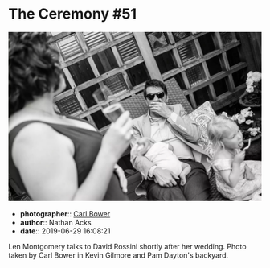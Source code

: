 # The Ceremony \#51

![Len Montgomery talks to David Rossini](assets/2019-06-29-set-1-the-ceremony-51.webp)

* **photographer**:: [Carl Bower](https://carlbowerphotos.com)
* **author**:: Nathan Acks
* **date**:: 2019-06-29 16:08:21

Len Montgomery talks to David Rossini shortly after her wedding. Photo taken by Carl Bower in Kevin Gilmore and Pam Dayton's backyard.
